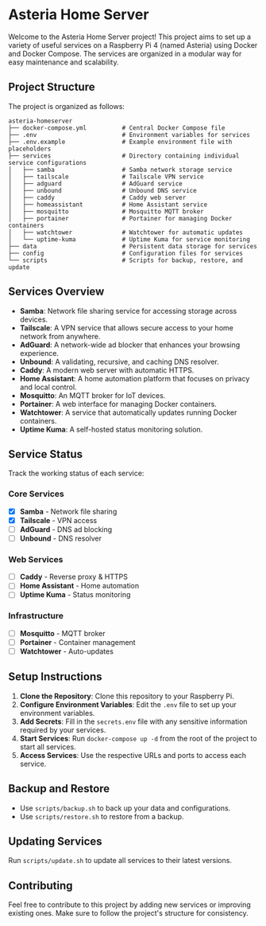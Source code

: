 # Asteria Home Server

Welcome to the Asteria Home Server project! This project aims to set up a variety of useful services on a Raspberry Pi 4 (named Asteria) using Docker and Docker Compose. The services are organized in a modular way for easy maintenance and scalability.

## Project Structure

The project is organized as follows:

```
asteria-homeserver
├── docker-compose.yml          # Central Docker Compose file
├── .env                        # Environment variables for services
├── .env.example                # Example environment file with placeholders
├── services                    # Directory containing individual service configurations
│   ├── samba                   # Samba network storage service
│   ├── tailscale               # Tailscale VPN service
│   ├── adguard                 # AdGuard service
│   ├── unbound                 # Unbound DNS service
│   ├── caddy                   # Caddy web server
│   ├── homeassistant           # Home Assistant service
│   ├── mosquitto               # Mosquitto MQTT broker
│   ├── portainer               # Portainer for managing Docker containers
│   ├── watchtower              # Watchtower for automatic updates
│   └── uptime-kuma             # Uptime Kuma for service monitoring
├── data                        # Persistent data storage for services
├── config                      # Configuration files for services
└── scripts                     # Scripts for backup, restore, and update
```

## Services Overview

- **Samba**: Network file sharing service for accessing storage across devices.
- **Tailscale**: A VPN service that allows secure access to your home network from anywhere.
- **AdGuard**: A network-wide ad blocker that enhances your browsing experience.
- **Unbound**: A validating, recursive, and caching DNS resolver.
- **Caddy**: A modern web server with automatic HTTPS.
- **Home Assistant**: A home automation platform that focuses on privacy and local control.
- **Mosquitto**: An MQTT broker for IoT devices.
- **Portainer**: A web interface for managing Docker containers.
- **Watchtower**: A service that automatically updates running Docker containers.
- **Uptime Kuma**: A self-hosted status monitoring solution.

## Service Status

Track the working status of each service:

### Core Services
- [x] **Samba** - Network file sharing
- [x] **Tailscale** - VPN access
- [ ] **AdGuard** - DNS ad blocking
- [ ] **Unbound** - DNS resolver

### Web Services  
- [ ] **Caddy** - Reverse proxy & HTTPS
- [ ] **Home Assistant** - Home automation
- [ ] **Uptime Kuma** - Status monitoring

### Infrastructure
- [ ] **Mosquitto** - MQTT broker
- [ ] **Portainer** - Container management
- [ ] **Watchtower** - Auto-updates

## Setup Instructions

1. **Clone the Repository**: Clone this repository to your Raspberry Pi.
2. **Configure Environment Variables**: Edit the `.env` file to set up your environment variables.
3. **Add Secrets**: Fill in the `secrets.env` file with any sensitive information required by your services.
4. **Start Services**: Run `docker-compose up -d` from the root of the project to start all services.
5. **Access Services**: Use the respective URLs and ports to access each service.

## Backup and Restore

- Use `scripts/backup.sh` to back up your data and configurations.
- Use `scripts/restore.sh` to restore from a backup.

## Updating Services

Run `scripts/update.sh` to update all services to their latest versions.

## Contributing

Feel free to contribute to this project by adding new services or improving existing ones. Make sure to follow the project's structure for consistency.
